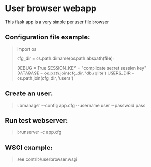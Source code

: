 
User browser webapp
===================

This flask app is a very simple per user file browser

## Configuration file example:

> import os
> 
> cfg_dir = os.path.dirname(os.path.abspath(__file__))
> 
> DEBUG = True
> SESSION_KEY = "complicate secret session key"
> DATABASE = os.path.join(cfg_dir, 'db.sqlite')
> USERS_DIR = os.path.join(cfg_dir, 'users')


## Create an user: 
 
> ubmanager --config app.cfg --username user --password pass

## Run test webserver:

> brunserver -c app.cfg

## WSGI example:

> see contrib/userbrowser.wsgi
